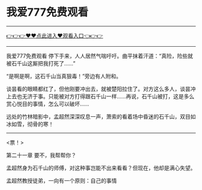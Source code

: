 # 我爱777免费观看

<hr/> <a href="https://github.com/nemmp/jaok/issues/2">👉👉👉♥♥点此进入♥观看入口👈👉👉</a><hr/>
我爱777免费观看
停下手来，人人居然气喘吁吁。曲平抹着汗道：“真险，险些就被石千山这厮把我打死了……”

“是啊是啊，这石千山当真狠毒！”旁边有人附和。

谈昙看的眼睛都红了，但他刚要冲出去，就被楚阳拉住了。对方这么多人，谈昙冲上去也无济于事。只能被对方打得跟石千山一样……再说，石千山被打，这是多么赏心悦目的事情，怎么可以破坏……

远处的竹林暗影中，孟超然深深叹息一声，萧索的看着场中昏迷的石千山，双目如冰如雪，彻骨的寒！

******************

<票！>

第二十一章 要不，我帮帮你？

孟超然身为石千山的师傅，对这种事岂能不出来看看？但现在，他却是满心失望。

孟超然教授徒弟，一向有一个原则：自己的事情
